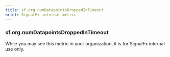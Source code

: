 ```yaml
---
title: sf.org.numDatapointsDroppedInTimeout
brief: SignalFx internal metric 
---
```

### sf.org.numDatapointsDroppedInTimeout

While you may see this metric in your organization, it is for SignalFx internal use only.
